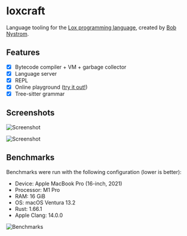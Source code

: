 # loxcraft

Language tooling for the
[Lox programming language](http://craftinginterpreters.com/), created by
[Bob Nystrom](https://github.com/munificent).

## Features

- [x] Bytecode compiler + VM + garbage collector
- [x] Language server
- [x] REPL
- [x] Online playground ([try it out!](https://ajeetdsouza.github.io/loxcraft/))
- [x] Tree-sitter grammar

## Screenshots

![Screenshot](https://user-images.githubusercontent.com/1777663/216910834-4ea40427-34d7-43e0-8ba0-06638dfb0fa2.png)

![Screenshot](https://user-images.githubusercontent.com/1777663/201918922-39b567fe-9375-4990-8224-e540cf3266bc.png)

## Benchmarks

Benchmarks were run with the following configuration (lower is better):

- Device: Apple MacBook Pro (16-inch, 2021)
- Processor: M1 Pro
- RAM: 16 GiB
- OS: macOS Ventura 13.2
- Rust: 1.66.1
- Apple Clang: 14.0.0

![Benchmarks](https://user-images.githubusercontent.com/1777663/216903842-5d626770-e599-491e-8e09-83b2f956cf34.svg)
